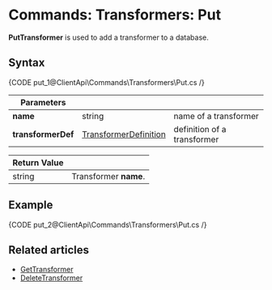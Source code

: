 # Commands: Transformers: Put

**PutTransformer** is used to add a transformer to a database.

## Syntax

{CODE put_1@ClientApi\Commands\Transformers\Put.cs /}

| Parameters | | |
| ------------- | ------------- | ----- |
| **name** | string | name of a transformer |
| **transformerDef** | [TransformerDefinition](../../../glossary/transformer-definition) | definition of a transformer |

| Return Value | |
| ------------- | ----- |
| string | Transformer **name**. |

## Example

{CODE put_2@ClientApi\Commands\Transformers\Put.cs /}

## Related articles

- [GetTransformer](../../../client-api/commands/transformers/get)  
- [DeleteTransformer](../../../client-api/commands/transformers/delete)  
